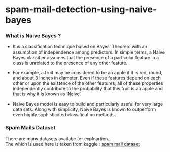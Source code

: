 # spam-mail-detection-using-naive-bayes

### What is Naive Bayes ?
- It is a classification technique based on Bayes’ Theorem with an assumption of independence among predictors. In simple terms, a Naive Bayes classifier assumes that the presence of a particular feature in a class is unrelated to the presence of any other feature.

- For example, a fruit may be considered to be an apple if it is red, round, and about 3 inches in diameter. Even if these features depend on each other or upon the existence of the other features, all of these properties independently contribute to the probability that this fruit is an apple and that is why it is known as ‘Naive’.

- Naive Bayes model is easy to build and particularly useful for very large data sets. Along with simplicity, Naive Bayes is known to outperform even highly sophisticated classification methods.

### Spam Mails Dataset
There are many datasets availabe for exploartion.. <br>
The which is used here is taken from kaggle : [spam mail dataset](https://www.kaggle.com/venky73/spam-mails-dataset/kernels)
